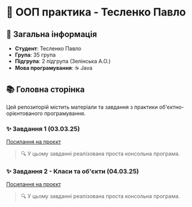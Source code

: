 
# 🚀 ООП практика - Тесленко Павло

## 📝 Загальна інформація
- **Студент**: Тесленко Павло
- **Група**: 35 група
- **Підгрупа**: 2 підгрупа (Зелінська А.О.)
- **Мова програмування**: ☕ Java

## 📚 Головна сторінка

Цей репозиторій містить матеріали та завдання з практики об'єктно-орієнтованого програмування.

### ✨ Завдання 1 (03.03.25)

[Посилання на проєкт](https://github.com/TeslenkoPavlo/oop-practice-teslenko/tree/task-1-(03.03.25))

> 🔍 У цьому завданні реалізована проста консольна програма.

### ✨ Завдання 2 - Класи та об'єкти (04.03.25)

[Посилання на проєкт](https://github.com/TeslenkoPavlo/oop-practice-teslenko/tree/task-2-classes-and-objects-(04.03.25))

> 🔍 У цьому завданні реалізована проста консольна програма.

